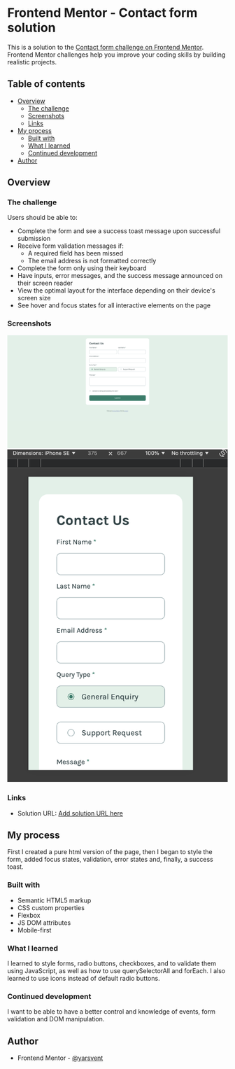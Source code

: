 # Frontend Mentor - Contact form solution

This is a solution to the [Contact form challenge on Frontend Mentor](https://www.frontendmentor.io/challenges/contact-form--G-hYlqKJj). Frontend Mentor challenges help you improve your coding skills by building realistic projects.

## Table of contents

- [Overview](#overview)
  - [The challenge](#the-challenge)
  - [Screenshots](#screenshots)
  - [Links](#links)
- [My process](#my-process)
  - [Built with](#built-with)
  - [What I learned](#what-i-learned)
  - [Continued development](#continued-development)
- [Author](#author)

## Overview

### The challenge

Users should be able to:

- Complete the form and see a success toast message upon successful submission
- Receive form validation messages if:
  - A required field has been missed
  - The email address is not formatted correctly
- Complete the form only using their keyboard
- Have inputs, error messages, and the success message announced on their screen reader
- View the optimal layout for the interface depending on their device's screen size
- See hover and focus states for all interactive elements on the page

### Screenshots

![Desktop](screenshots/desktop.png)
![Mobile](screenshots/mobile.png)

### Links

- Solution URL: [Add solution URL here](https://your-solution-url.com)

## My process

First I created a pure html version of the page, then I began to style the form, added focus states, validation, error states and, finally, a success toast.

### Built with

- Semantic HTML5 markup
- CSS custom properties
- Flexbox
- JS DOM attributes
- Mobile-first

### What I learned

I learned to style forms, radio buttons, checkboxes, and to validate them using JavaScript, as well as how to use querySelectorAll and forEach. I also learned to use icons instead of default radio buttons.

### Continued development

I want to be able to have a better control and knowledge of events, form validation and DOM manipulation.

## Author

- Frontend Mentor - [@yarsvent](https://www.frontendmentor.io/profile/yarsvent)
